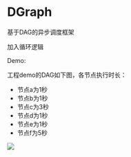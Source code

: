 # DGraph
基于DAG的异步调度框架

加入循环逻辑

Demo:

工程demo的DAG如下图，各节点执行时长：

- 节点a为1秒
- 节点b为1秒
- 节点c为3秒
- 节点d为1秒
- 节点e为1秒
- 节点f为5秒

![](./image/DAG.jpg)
